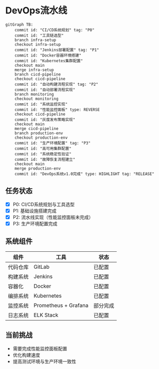 # DevOps流水线

```mermaid
gitGraph TB:
    commit id: "CI/CD系统规划" tag: "P0"
    commit id: "工具链选型"
    branch infra-setup
    checkout infra-setup
    commit id: "Jenkins部署配置" tag: "P1"
    commit id: "Docker容器环境搭建"
    commit id: "Kubernetes集群配置"
    checkout main
    merge infra-setup
    branch cicd-pipeline
    checkout cicd-pipeline
    commit id: "自动构建流程实现" tag: "P2"
    commit id: "自动部署流程实现"
    branch monitoring
    checkout monitoring
    commit id: "系统监控实现"
    commit id: "性能监控面板" type: REVERSE
    checkout cicd-pipeline
    commit id: "灰度发布策略实现"
    checkout main
    merge cicd-pipeline
    branch production-env
    checkout production-env
    commit id: "生产环境配置" tag: "P3"
    commit id: "高可用集群配置"
    commit id: "系统稳定性验证"
    commit id: "故障恢复流程建立"
    checkout main
    merge production-env
    commit id: "DevOps系统v1.0完成" type: HIGHLIGHT tag: "RELEASE"
```

## 任务状态

- [x] P0: CI/CD系统规划与工具选型
- [x] P1: 基础设施搭建完成
- [x] P2: 流水线实现（性能监控面板未完成）
- [x] P3: 生产环境配置完成

## 系统组件

| 组件 | 工具 | 状态 |
|-----|------|------|
| 代码仓库 | GitLab | 已配置 |
| 构建系统 | Jenkins | 已配置 |
| 容器化 | Docker | 已配置 |
| 编排系统 | Kubernetes | 已配置 |
| 监控系统 | Prometheus + Grafana | 部分完成 |
| 日志系统 | ELK Stack | 已配置 |

## 当前挑战

- 需要完成性能监控面板配置
- 优化构建速度
- 提高测试环境与生产环境一致性 